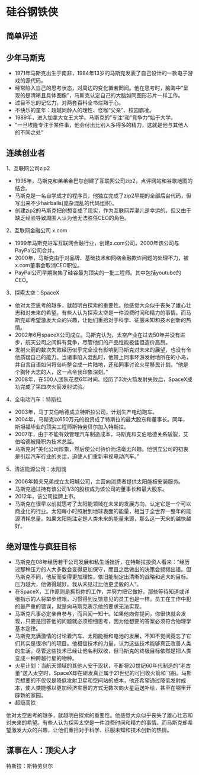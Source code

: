 # 硅谷钢铁侠

## 简单评述

## 少年马斯克
- 1971年马斯克出生于南非，1984年13岁的马斯克发表了自己设计的一款电子游戏的源代码。
- 经常陷入自己的思考状态，对周边的变化置若罔闻。他在思考时，脑海中“呈现的是清晰且具体图像”，马斯克认定自己的大脑如同图形芯片一样工作。
- 过目不忘的记忆力，对两套百科全书烂熟于心。
- 不快乐的童年：超越同龄人的理性、怪咖“父亲”、校园霸凌。
- 1989年，进入加拿大女王大学。马斯克的”专注“和”竞争力“始于大学。
- ”一旦埃隆专注于某件事，他会付出比别人多得多的精力，这就是他与其他人的不同之处“

## 连续创业者
1、互联网公司zip2
- 1995年，马斯克和弟弟金巴尔创建了互联网公司zip2，点评网站和谷歌地图的结合。
- 马斯克是一名自学成才的程序员，他独立完成了zip2早期的全部后台代码，但写出来不少hairballs(庞杂混乱的代码组织)。
- 创建zip2的马斯克把创想变成了现实，作为互联网弄潮儿是幸运的，但又由于缺乏经验导致周围人认为他无法胜任CEO的角色。

2、互联网金融公司 x.com
- 1999年马斯克进军互联网金融行业，创建x.com公司，2000年该公司与PayPal公司合并。
- 2000年，马斯克由于对品牌、基础技术和网络金融欺诈问题的处理不力，被x.com董事会取消CEO职位。
- PayPal公司早期聚集了硅谷最为顶尖的一批工程师。其中包括youtube的CEO。

3、探索太空：SpaceX
- 他对太空思考的越多，就越明白探索的重要性。他感觉大众似乎丧失了雄心壮志和对未来的希望。有些人认为探索太空是一件浪费时间和精力的事情。而马斯克却希望激发大众的兴趣，让他们重拾对于科学、征服未知和技术创新的热情。
- 2002年6月spaceX公司成立。马斯克认为，太空产业在过去50年并没有进步，航天公司之间鲜有竞争，尽管他们的产品性能极佳但造价高昂。
- 发射火箭的数次失败经历似乎完全没有影响到马斯克对未来的展望，也没有令他质疑自己的能力。当诸事陷入混乱时，他带上同事环游发射地所在的小岛，并自言自语如何将岛屿整合成一片陆地，还和同事讨论火星移民计划。“他是个胸怀大志的人，这一点令我印象深刻。”
- 2008年，在500人团队花费6年时间、经历了3次火箭发射失败后，SpaceX成功完成了第四次火箭发射试验。

4、全电动汽车：特斯拉
- 2003年，马丁艾伯哈德成立特斯拉公司，计划生产电动跑车。
- 2004年，马斯克以650万元的投资成了特斯拉的最大股东和董事长。同年，斯坦福毕业的顶尖工程师斯特劳贝尔加入特斯拉。
- 2007年，由于不能有效管理汽车制造成本，马斯克和艾伯哈德关系破裂，艾伯哈德被降职为技术总监。
- 马斯克对“美化公司形象，然后使公司待价而沽毫无兴趣。他创立公司的初衷是引起汽车行业的关注，迫使人们重新审视电动汽车。”

5、清洁能源公司：太阳城
- 2006年赖夫兄弟成立太阳城公司，主营向消费者提供太阳能板安装服务。
- 马斯克通过持有该公司1/3的股权成为该公司的董事长和最大股东。
- 2012年，该公司挂牌上市。
- 马斯克在很早以前就思考了太阳能领域在未来的发展方向，认定它是一个可以商业化的行业。太阳每小时照射到地球表面的能量，相当于全世界一整年的能源消耗总量。如果太阳能注定是人类未来的能量来源，那么这一天来的越快越好。

## 绝对理性与疯狂目标
- 马斯克在08年经历若干公司发展和私生活挫折，在特斯拉投资人看来：”经历过那种压力的人大多数会变得更加保守，而且之后做出的决策会频频出错。但马斯克不同，他反而变得更加理性，依旧能制定出清晰的战略和远大的目标。压力越大，他做得越好。我从未见过比他更坚毅的人“。
- 在SpaceX，工作原则是拥抱你的工作，并努力把它做好。那些等待知道或详细指示的人将举步维艰，习惯得到反馈意见的员工也是一样。员工在工作中犯的最严重的错误，就是向马斯克表示他的要求无法实现。
- 马斯克凡事必定亲自参与，而且闻一知十。如果他向你提问，你很快就会发现，只要是回答他的问题就必须细细思考，因为他想要的答案必须符合物理学基本定律。
- 马斯克充满激情的讨论着汽车、太阳能板和电池的发展，不知不觉间竟忘了它们其实是很冷门的项目。他相信技术的力量，认为这些技术能够真正改善人类的生活。尽管这些技术已经让他名利双收，但马斯克的终极目标依然是把人类变成一种跨越行星的物种。
- 火星计划：当航天领域的其他人安于现状，不断将20世纪60年代制造的“老古董”送入太空时，SpaceX却在研发真正属于21世纪的可回收火箭和飞船。马斯克想要的不仅仅是降低发射卫星和空间站的成本，他还希望通过降低发射成本，使人类能够以更加经济实惠的方式无数次向火星运送补给，甚至在哪里开辟新的家园。
- 超级高铁

他对太空思考的越多，就越明白探索的重要性。他感觉大众似乎丧失了雄心壮志和对未来的希望。有些人认为探索太空是一件浪费时间和精力的事情。而马斯克却希望激发大众的兴趣，让他们重拾对于科学、征服未知和技术创新的热情。

## 谋事在人：顶尖人才

特斯拉：斯特劳贝尔
